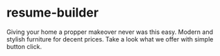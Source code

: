 # resume-builder
Giving your home a propper makeover never was this easy. Modern and stylish furniture for decent prices. Take a look what we offer with simple button click.
